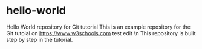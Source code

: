 # hello-world
Hello World repository for Git tutorial
This is an example repository for the Git tutoial on https://www.w3schools.com
test edit \n
This repository is built step by step in the tutorial.
